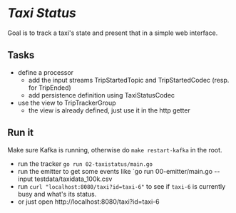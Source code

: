 # _Taxi Status_

Goal is to track a taxi's state and present that in a simple web interface.

## Tasks

* define a processor
  * add the input streams TripStartedTopic and TripStartedCodec (resp. for TripEnded)
  * add persistence definition using TaxiStatusCodec
* use the view to TripTrackerGroup
  * the view is already defined, just use it in the http getter


## Run it
Make sure Kafka is running, otherwise do `make restart-kafka` in the root.

* run the tracker `go run 02-taxistatus/main.go`
* run the emitter to get some events like `go run 00-emitter/main.go --input testdata/taxidata_100k.csv
* run `curl "localhost:8080/taxi?id=taxi-6"` to see if `taxi-6` is currently busy and what's its status.
* or just open http://localhost:8080/taxi?id=taxi-6

